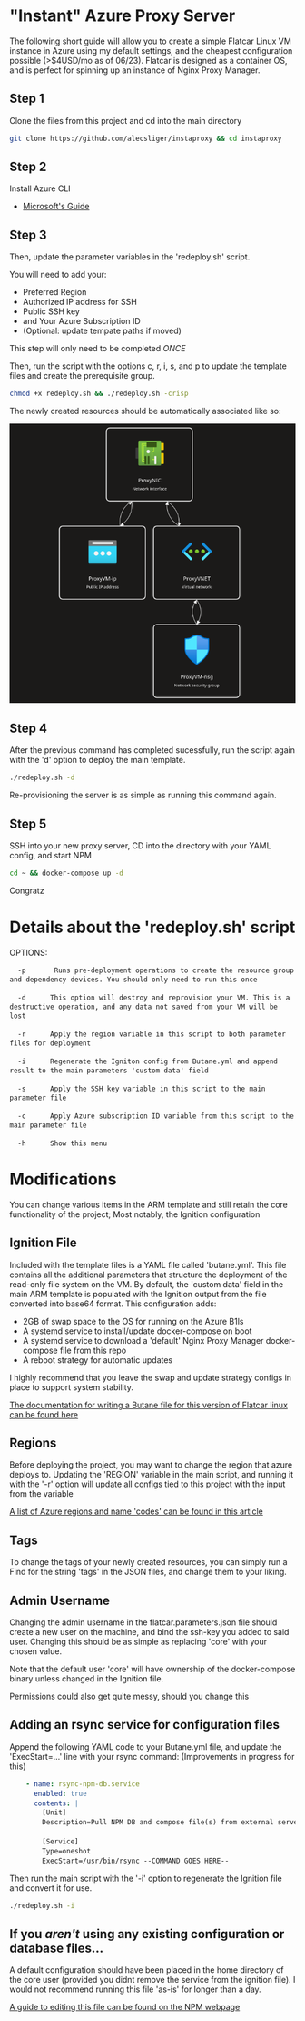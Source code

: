 
# "Instant" Azure Proxy Server
The following short guide will allow you to create a simple Flatcar Linux VM instance in Azure using my default settings, and the cheapest configuration possible (>$4USD/mo as of 06/23). Flatcar is designed as a container OS, and is perfect for spinning up an instance of Nginx Proxy Manager.

## Step 1
Clone the files from this project and cd into the main directory
```bash
git clone https://github.com/alecsliger/instaproxy && cd instaproxy
```
## Step 2
Install Azure CLI
- [Microsoft's Guide](https://learn.microsoft.com/en-us/cli/azure/install-azure-cli)

## Step 3
Then, update the parameter variables in the 'redeploy.sh' script. 

You will need to add your:

- Preferred Region
- Authorized IP address for SSH
- Public SSH key
- and Your Azure Subscription ID
- (Optional: update tempate paths if moved)

This step will only need to be completed *ONCE*

Then, run the script with the options c, r, i, s, and p to update the template files and create the prerequisite group.
```bash
chmod +x redeploy.sh && ./redeploy.sh -crisp
```

The newly created resources should be automatically associated like so:

![ResourceVisualizer](images/diagram.png)

## Step 4

After the previous command has completed sucessfully, run the script again with the 'd' option to deploy the main template.

```bash
./redeploy.sh -d
```

Re-provisioning the server is as simple as running this command again.

## Step 5

SSH into your new proxy server, CD into the directory with your YAML config, and start NPM

```bash
cd ~ && docker-compose up -d
```
Congratz

# Details about the 'redeploy.sh' script
OPTIONS:
```
  -p       Runs pre-deployment operations to create the resource group and dependency devices. You should only need to run this once

  -d      This option will destroy and reprovision your VM. This is a destructive operation, and any data not saved from your VM will be lost

  -r      Apply the region variable in this script to both parameter files for deployment

  -i      Regenerate the Igniton config from Butane.yml and append result to the main parameters 'custom data' field

  -s      Apply the SSH key variable in this script to the main parameter file

  -c      Apply Azure subscription ID variable from this script to the main parameter file

  -h      Show this menu
```

# Modifications

You can change various items in the ARM template and still retain the core functionality of the project; Most notably, the Ignition configuration

## Ignition File

Included with the template files is a YAML file called 'butane.yml'. This file contains all the additional parameters that structure the deployment of the read-only file system on the VM. By default, the 'custom data' field in the main ARM template is populated with the Ignition output from the file converted into base64 format. This configuration adds:

- 2GB of swap space to the OS for running on the Azure B1ls 
- A systemd service to install/update docker-compose on boot
- A systemd service to download a 'default' Nginx Proxy Manager docker-compose file from this repo
- A reboot strategy for automatic updates

I highly recommend that you leave the swap and update strategy configs in place to support system stability.

[The documentation for writing a Butane file for this version of Flatcar linux can be found here](https://coreos.github.io/butane/config-flatcar-v1_0/)

## Regions

Before deploying the project, you may want to change the region that azure deploys to. Updating the 'REGION' variable in the main script, and running it with the '-r' option will update all configs tied to this project with the input from the variable

[A list of Azure regions and name 'codes' can be found in this article](https://azuretracks.com/2021/04/current-azure-region-names-reference/)

## Tags

To change the tags of your newly created resources, you can simply run a Find for the string 'tags' in the JSON files, and change them to your liking.

## Admin Username

Changing the admin username in the flatcar.parameters.json file should create a new user on the machine, and bind the ssh-key you added to said user. Changing this should be as simple as replacing 'core' with your chosen value. 

Note that the default user 'core' will have ownership of the docker-compose binary unless changed in the Ignition file. 

Permissions could also get quite messy, should you change this

## Adding an rsync service for configuration files

Append the following YAML code to your Butane.yml file, and update the 'ExecStart=...' line with your rsync command: (Improvements in progress for this)

```yaml
    - name: rsync-npm-db.service
      enabled: true
      contents: |
        [Unit]
        Description=Pull NPM DB and compose file(s) from external server

        [Service]
        Type=oneshot
        ExecStart=/usr/bin/rsync --COMMAND GOES HERE--
```
Then run the main script with the '-i' option to regenerate the Ignition file and convert it for use.

```bash
./redeploy.sh -i
```

## If you *aren't* using any existing configuration or database files...
A default configuration should have been placed in the home directory of the core user (provided you didnt remove the service from the ignition file). I would not recommend running this file 'as-is' for longer than a day.

[A guide to editing this file can be found on the NPM webpage](https://nginxproxymanager.com/setup/#running-the-app)